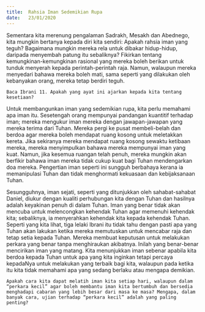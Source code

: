 ```yaml
---
title:  Rahsia Iman Sedemikian Rupa
date:   23/01/2020
---
```


Sementara kita merenung pengalaman Sadrakh, Mesakh dan Abednego, kita mungkin bertanya kepada diri kita sendiri: Apakah rahsia iman yang teguh? Bagaimana mungkin mereka rela untuk dibakar hidup-hidup, daripada menyembah patung itu sebaliknya? Fikirkan tentang kemungkinan-kemungkinan rasional yang mereka boleh berikan untuk tunduk menyerah kepada perintah-perintah raja. Namun, walaupun mereka menyedari bahawa mereka boleh mati, sama seperti yang dilakukan oleh kebanyakan orang, mereka tetap berdiri teguh.

`Baca Ibrani 11. Apakah yang ayat ini ajarkan kepada kita tentang kesetiaan?`

Untuk membangunkan iman yang sedemikian rupa, kita perlu memahami apa iman itu. Sesetengah orang mempunyai pandangan kuantitif terhadap iman; mereka mengukur iman mereka dengan jawapan-jawapan yang mereka terima dari Tuhan. Mereka pergi ke pusat membeli-belah dan berdoa agar mereka boleh mendapat ruang kosong untuk meletakkan kereta. Jika sekiranya mereka mendapat ruang kosong sewaktu ketibaan mereka, mereka menyimpulkan bahawa mereka mempunyai iman yang kuat. Namun, jika kesemua ruangan telah penuh, mereka mungkin akan berfikir bahawa iman mereka tidak cukup kuat bagi Tuhan mendengarkan doa mereka. Pengertian iman seperti ini sungguh berbahaya kerana ia memanipulasi Tuhan dan tidak menghormati  kekuasaan dan kebijaksanaan Tuhan.

Sesungguhnya, iman sejati, seperti yang ditunjukkan oleh sahabat-sahabat Daniel, diukur dengan kualiti perhubungan kita dengan Tuhan dan hasilnya adalah keyakinan penuh di dalam Tuhan. Iman yang benar tidak akan mencuba untuk melencongkan kehendak Tuhan agar memenuhi kehendak kita; sebaliknya, ia menyerahkan kehendak kita kepada kehendak Tuhan. Seperti yang kita lihat, tiga lelaki Ibrani itu tidak tahu dengan pasti apa yang Tuhan akan lakukan ketika mereka memutuskan untuk mencabar raja dan tetap setia kepada Tuhan. Mereka membuat keputusan untuk melakukan perkara yang benar tanpa menghiraukan akibatnya. Inilah yang benar-benar mencirikan iman yang matang. Kita menunjukkan iman sebenar apabila kita berdoa kepada Tuhan untuk apa yang kita inginkan tetapi percaya kepadaNya untuk melakukan yang terbaik bagi kita, walaupun pada ketika itu kita tidak memahami apa yang sedang berlaku atau mengapa demikian.

`Apakah cara kita dapat melatih iman kita setiap hari, walaupun dalam “perkara kecil” agar boleh membantu iman kita bertumbuh dan bersedia menghadapi cabaran yang lebih besar dari masa ke masa? Mengapa, dalam banyak cara, ujian terhadap “perkara kecil” adalah yang paling penting?`